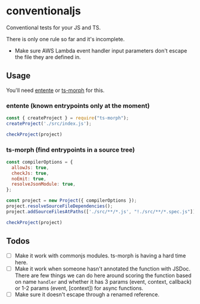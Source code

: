 # conventionaljs
Conventional tests for your JS and TS.

There is only one rule so far and it's incomplete.
- Make sure AWS Lambda event handler input parameters don't escape the file they are defined in.

## Usage
You'll need [entente](https://github.com/h-o-t/entente) or [ts-morph](https://github.com/dsherret/ts-morph) for this.

### entente (known entrypoints only at the moment)
```js
const { createProject } = require("ts-morph");
createProject('./src/index.js');

checkProject(project) 
```

### ts-morph (find entrypoints in a source tree)
```js
const compilerOptions = {
  allowJs: true,
  checkJs: true,
  noEmit: true,
  resolveJsonModule: true,
};

const project = new Project({ compilerOptions });
project.resolveSourceFileDependencies();
project.addSourceFilesAtPaths(['./src/**/*.js', "!./src/**/*.spec.js"]);

checkProject(project) 
```

## Todos
- [ ] Make it work with commonjs modules. ts-morph is having a hard time here.
- [ ] Make it work when someone hasn't annotated the function with JSDoc. There are few things we can do here around scoring the function based on name `handler` and whether it has 3 params (event, context, callback) or 1-2 params (event, [context]) for async functions.
- [ ] Make sure it doesn't escape through a renamed reference.
